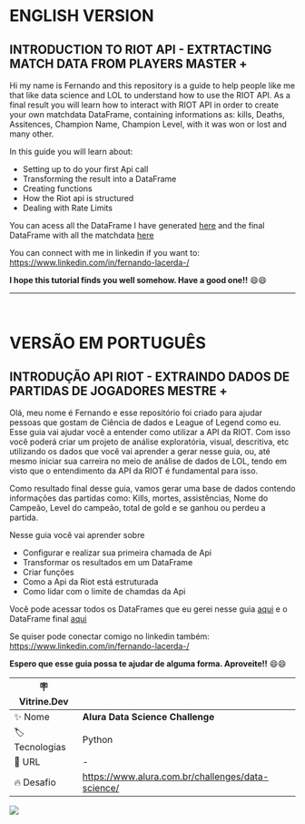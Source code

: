 # **ENGLISH VERSION**
## INTRODUCTION TO RIOT API - EXTRTACTING MATCH DATA FROM PLAYERS MASTER +

Hi my name is Fernando and this repository is a guide to help people like me that like data science and LOL to understand how to use the RIOT API. As a final result you will learn how to interact with RIOT API in order to create your own matchdata DataFrame, containing informations as: kills, Deaths, Assitences, Champion Name, Champion Level, with it was won or lost and many other.

In this guide you will learn about:

- Setting up to do your first Api call
- Transforming the result into a DataFrame
- Creating functions
- How the Riot api is structured
- Dealing with Rate Limits

You can acess all the DataFrame I have generated [here](https://github.com/Lacerdash/Extracting-League-of-Legends-data-with-Riot-Api/blob/main/Files) and the final DataFrame with all the matchdata [here](https://github.com/Lacerdash/Extracting-League-of-Legends-data-with-Riot-Api/blob/main/Files/matchData_df.zip)

You can connect with me in linkedin if you want to: https://www.linkedin.com/in/fernando-lacerda-/

**I hope this tutorial finds you well somehow. Have a good one!!** 😄😄

---

<br/>

# **VERSÃO EM PORTUGUÊS**
## INTRODUÇÃO API RIOT - EXTRAINDO DADOS DE PARTIDAS DE JOGADORES MESTRE +

Olá, meu nome é Fernando e esse repositório foi criado para ajudar pessoas que gostam de Ciência de dados e League of Legend como eu. Esse guia vai ajudar você a entender como utilizar a API da RIOT. Com isso você poderá criar um projeto de análise exploratória, visual, descritiva, etc utilizando os dados que você vai aprender a gerar nesse guia, ou, até mesmo iniciar sua carreira no meio de análise de dados de LOL, tendo em visto que o entendimento da API da RIOT é fundamental para isso.

Como resultado final desse guia, vamos gerar uma base de dados contendo informações das partidas como: Kills, mortes, assistências, Nome do Campeão, Level do campeão, total de gold e se ganhou ou perdeu a partida.

Nesse guia você vai aprender sobre

- Configurar e realizar sua primeira chamada de Api
- Transformar os resultados em um DataFrame
- Criar funções
- Como a Api da Riot está estruturada
- Como lidar com o limite de chamdas da Api

Você pode acessar todos os DataFrames que eu gerei nesse guia [aqui](https://github.com/Lacerdash/Extracting-League-of-Legends-data-with-Riot-Api/blob/main/Files) e o DataFrame final [aqui](https://github.com/Lacerdash/Extracting-League-of-Legends-data-with-Riot-Api/blob/main/Files/matchData_df.zip)

Se quiser pode conectar comigo no linkedin também: https://www.linkedin.com/in/fernando-lacerda-/

**Espero que esse guia possa te ajudar de alguma forma. Aproveite!!** 😄😄

| :placard: Vitrine.Dev |     |
| -------------  | --- |
| :sparkles: Nome        | **Alura Data Science Challenge**
| :label: Tecnologias | Python
| :rocket: URL         | -
| :fire: Desafio     | https://www.alura.com.br/challenges/data-science/

<!-- Inserir imagem com a #vitrinedev ao final do link -->
![](https://files.tecnoblog.net/wp-content/uploads/2018/06/digital-brain.jpg?raw=true#vitrinedev)
